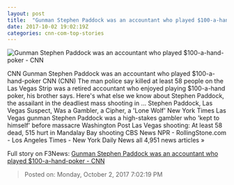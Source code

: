 ```yaml
---
layout: post
title:  "Gunman Stephen Paddock was an accountant who played $100-a-hand-poker - CNN"
date: 2017-10-02 19:02:19Z
categories: cnn-com-top-stories
---
```


![Gunman Stephen Paddock was an accountant who played $100-a-hand-poker - CNN](http://i2.cdn.cnn.com/cnnnext/dam/assets/171002124308-32-las-vegas-incident-1002-super-tease.jpg)

CNN Gunman Stephen Paddock was an accountant who played $100-a-hand-poker CNN (CNN) The man police say killed at least 58 people on the Las Vegas Strip was a retired accountant who enjoyed playing $100-a-hand poker, his brother says. Here's what else we know about Stephen Paddock, the assailant in the deadliest mass shooting in ... Stephen Paddock, Las Vegas Suspect, Was a Gambler, a Cipher, a 'Lone Wolf' New York Times Las Vegas gunman Stephen Paddock was a high-stakes gambler who 'kept to himself' before massacre Washington Post Las Vegas shooting: At least 58 dead, 515 hurt in Mandalay Bay shooting CBS News NPR - RollingStone.com - Los Angeles Times - New York Daily News all 4,951 news articles »


Full story on F3News: [Gunman Stephen Paddock was an accountant who played $100-a-hand-poker - CNN](http://www.f3nws.com/n/cFPPgH)

> Posted on: Monday, October 2, 2017 7:02:19 PM
